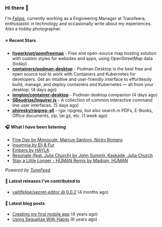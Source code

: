 ### Hi there 👋

I'm [Felipe](https://felipevm.com), currently working as a Engineering Manager at Transfeera, enthusiastic in technology and occasionally write about my experiences. Also a hobby photographer.

#### ⭐ Recent Stars
- **[hyperknot/openfreemap](https://github.com/hyperknot/openfreemap)** - Free and open-source map hosting solution with custom styles for websites and apps, using OpenStreetMap data (today)
- **[containers/podman-desktop](https://github.com/containers/podman-desktop)** - Podman Desktop is the best free and open source tool to work with Containers and Kubernetes for developers. Get an intuitive and user-friendly interface to effortlessly build, manage, and deploy containers and Kubernetes — all from your desktop. (4 days ago)
- **[iongion/container-desktop](https://github.com/iongion/container-desktop)** - Podman desktop companion (4 days ago)
- **[SBoudrias/Inquirer.js](https://github.com/SBoudrias/Inquirer.js)** - A collection of common interactive command line user interfaces. (5 days ago)
- **[phiresky/ripgrep-all](https://github.com/phiresky/ripgrep-all)** - rga: ripgrep, but also search in PDFs, E-Books, Office documents, zip, tar.gz, etc. (1 week ago)

#### 🎧 What I have been listening
- [Fine Day by Monocule, Marcus Santoro, Nicky Romero](https://open.spotify.com/track/1uW6xjcbHIqhQvVniFRRzH)
- [Insomnia by Eli &amp; Fur](https://open.spotify.com/track/7GJz7LUlNyf5DahBhG1XIg)
- [Embers by HAYLA](https://open.spotify.com/track/7lU1KPpPh3uwx86KBvT8yK)
- [Resonate (feat. Julia Church) by John Summit, Kaskade, Julia Church](https://open.spotify.com/track/2pvQCbUnXHOpAcJOkgAYmZ)
- [Stay a Little Longer - HÜMAN Remix by Madism, HÜMAN](https://open.spotify.com/track/5FJODrMKQTHVYqlfxANt1v)

_Powered by [TuneFeed](https://tunefeed.app?ref=valtlfelipe-gh-profile)_ 

#### 🚀 Latest releases I've contributed to


- [valtlfelipe/secret-editor @ 0.0.2](https://github.com/valtlfelipe/secret-editor/releases/tag/0.0.2) (4 months ago)

#### 📄 Latest blog posts
- [Creating my first mobile app](https://felipevm.com/posts/creating-my-first-mobile-app/) (4 years ago)
- [Using Sequelize With Hapijs](https://felipevm.com/posts/using-sequelize-with-hapijs/) (6 years ago)
